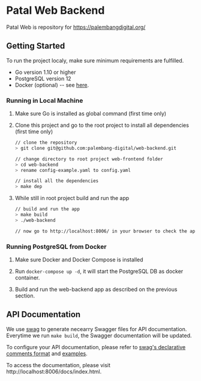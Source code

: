 # Patal Web Backend
Patal Web is repository for https://palembangdigital.org/

## Getting Started

To run the project localy, make sure minimum requirements are fulfilled.

- Go version 1.10 or higher
- PostgreSQL version 12
- Docker (optional) -- see [here](https://docs.docker.com/get-docker/).

### Running in Local Machine

1. Make sure Go is installed as global command (first time only)

2. Clone this project and go to the root project to install all dependencies (first time only)
    ```bash
    // clone the repository
    > git clone git@github.com:palembang-digital/web-backend.git

    // change directory to root project web-frontend folder
    > cd web-backend
    > rename config-example.yaml to config.yaml

    // install all the dependencies
    > make dep
    ```

3. While still in root project build and run the app
    ```bash
    // build and run the app
    > make build
    > ./web-backend

    // now go to http://localhost:8006/ in your browser to check the app.
    ```

### Running PostgreSQL from Docker

1. Make sure Docker and Docker Compose is installed

2. Run `docker-compose up -d`, it will start the PostgreSQL DB as docker container.

3. Build and run the web-backend app as described on the previous section.

## API Documentation

We use [swag](https://github.com/swaggo/swag) to generate necearry Swagger files for API documentation. Everytime we run `make build`, the Swagger documentation will be updated.

To configure your API documentation, please refer to [swag's declarative comments format](https://github.com/swaggo/swag#declarative-comments-format) and [examples](https://github.com/swaggo/swag#examples).

To access the documentation, please visit http://localhost:8006/docs/index.html.
